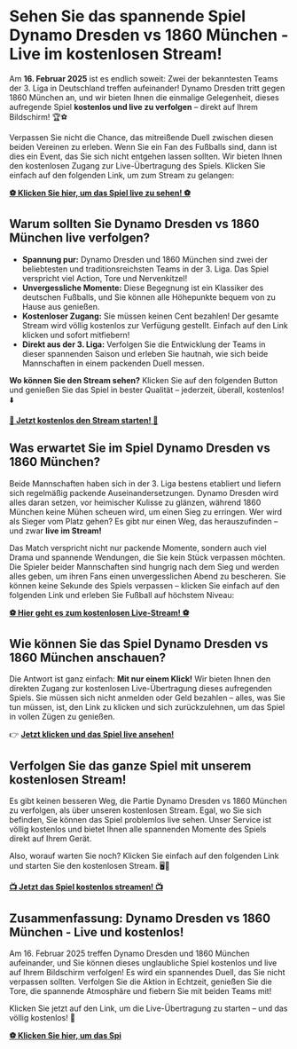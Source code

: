 # Sehen Sie das spannende Spiel Dynamo Dresden vs 1860 München - Live im kostenlosen Stream!

Am **16. Februar 2025** ist es endlich soweit: Zwei der bekanntesten Teams der 3. Liga in Deutschland treffen aufeinander! Dynamo Dresden tritt gegen 1860 München an, und wir bieten Ihnen die einmalige Gelegenheit, dieses aufregende Spiel **kostenlos und live zu verfolgen** – direkt auf Ihrem Bildschirm! 🏆⚽

Verpassen Sie nicht die Chance, das mitreißende Duell zwischen diesen beiden Vereinen zu erleben. Wenn Sie ein Fan des Fußballs sind, dann ist dies ein Event, das Sie sich nicht entgehen lassen sollten. Wir bieten Ihnen den kostenlosen Zugang zur Live-Übertragung des Spiels. Klicken Sie einfach auf den folgenden Link, um zum Stream zu gelangen:

[**⚽ Klicken Sie hier, um das Spiel live zu sehen! ⚽**](https://tinyurl.com/livestreamfreeo?st=Dynamo+Dresden+vs+1860+Munich&si=ghc)

## Warum sollten Sie Dynamo Dresden vs 1860 München live verfolgen?

- **Spannung pur:** Dynamo Dresden und 1860 München sind zwei der beliebtesten und traditionsreichsten Teams in der 3. Liga. Das Spiel verspricht viel Action, Tore und Nervenkitzel!
- **Unvergessliche Momente:** Diese Begegnung ist ein Klassiker des deutschen Fußballs, und Sie können alle Höhepunkte bequem von zu Hause aus genießen.
- **Kostenloser Zugang:** Sie müssen keinen Cent bezahlen! Der gesamte Stream wird völlig kostenlos zur Verfügung gestellt. Einfach auf den Link klicken und sofort mitfiebern!
- **Direkt aus der 3. Liga:** Verfolgen Sie die Entwicklung der Teams in dieser spannenden Saison und erleben Sie hautnah, wie sich beide Mannschaften in einem packenden Duell messen.

**Wo können Sie den Stream sehen?** Klicken Sie auf den folgenden Button und genießen Sie das Spiel in bester Qualität – jederzeit, überall, kostenlos! ⬇️

[**🔴 Jetzt kostenlos den Stream starten! 🔴**](https://tinyurl.com/livestreamfreeo?st=Dynamo+Dresden+vs+1860+Munich&si=ghc)

## Was erwartet Sie im Spiel Dynamo Dresden vs 1860 München?

Beide Mannschaften haben sich in der 3. Liga bestens etabliert und liefern sich regelmäßig packende Auseinandersetzungen. Dynamo Dresden wird alles daran setzen, vor heimischer Kulisse zu glänzen, während 1860 München keine Mühen scheuen wird, um einen Sieg zu erringen. Wer wird als Sieger vom Platz gehen? Es gibt nur einen Weg, das herauszufinden – und zwar **live im Stream!**

Das Match verspricht nicht nur packende Momente, sondern auch viel Drama und spannende Wendungen, die Sie kein Stück verpassen möchten. Die Spieler beider Mannschaften sind hungrig nach dem Sieg und werden alles geben, um ihren Fans einen unvergesslichen Abend zu bescheren. Sie können keine Sekunde des Spiels verpassen – klicken Sie einfach auf den folgenden Link und erleben Sie Fußball auf höchstem Niveau:

[**⚽ Hier geht es zum kostenlosen Live-Stream! ⚽**](https://tinyurl.com/livestreamfreeo?st=Dynamo+Dresden+vs+1860+Munich&si=ghc)

## Wie können Sie das Spiel Dynamo Dresden vs 1860 München anschauen?

Die Antwort ist ganz einfach: **Mit nur einem Klick!** Wir bieten Ihnen den direkten Zugang zur kostenlosen Live-Übertragung dieses aufregenden Spiels. Sie müssen sich nicht anmelden oder Geld bezahlen – alles, was Sie tun müssen, ist, den Link zu klicken und sich zurückzulehnen, um das Spiel in vollen Zügen zu genießen.

👉 [**Jetzt klicken und das Spiel live ansehen!**](https://tinyurl.com/livestreamfreeo?st=Dynamo+Dresden+vs+1860+Munich&si=ghc)

## Verfolgen Sie das ganze Spiel mit unserem kostenlosen Stream!

Es gibt keinen besseren Weg, die Partie Dynamo Dresden vs 1860 München zu verfolgen, als über unseren kostenlosen Stream. Egal, wo Sie sich befinden, Sie können das Spiel problemlos live sehen. Unser Service ist völlig kostenlos und bietet Ihnen alle spannenden Momente des Spiels direkt auf Ihrem Gerät.

Also, worauf warten Sie noch? Klicken Sie einfach auf den folgenden Link und starten Sie den kostenlosen Stream. 🖥️📱

[**📺 Jetzt das Spiel kostenlos streamen! 📺**](https://tinyurl.com/livestreamfreeo?st=Dynamo+Dresden+vs+1860+Munich&si=ghc)

## Zusammenfassung: Dynamo Dresden vs 1860 München - Live und kostenlos!

Am 16. Februar 2025 treffen Dynamo Dresden und 1860 München aufeinander, und Sie können dieses unglaubliche Spiel kostenlos und live auf Ihrem Bildschirm verfolgen! Es wird ein spannendes Duell, das Sie nicht verpassen sollten. Verfolgen Sie die Aktion in Echtzeit, genießen Sie die Tore, die spannende Atmosphäre und fiebern Sie mit beiden Teams mit!

Klicken Sie jetzt auf den Link, um die Live-Übertragung zu starten – und das völlig kostenlos! 🎉

[**⚽ Klicken Sie hier, um das Spi**](https://tinyurl.com/livestreamfreeo?st=Dynamo+Dresden+vs+1860+Munich&si=ghc)
